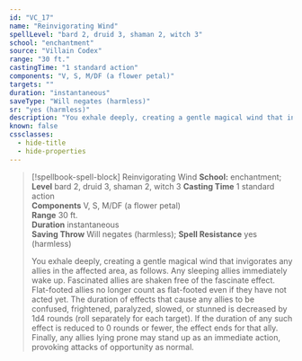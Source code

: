 ```yaml
---
id: "VC_17"
name: "Reinvigorating Wind"
spellLevel: "bard 2, druid 3, shaman 2, witch 3"
school: "enchantment"
source: "Villain Codex"
range: "30 ft."
castingTime: "1 standard action"
components: "V, S, M/DF (a flower petal)"
targets: ""
duration: "instantaneous"
saveType: "Will negates (harmless)"
sr: "yes (harmless)"
description: "You exhale deeply, creating a gentle magical wind that invigorates any allies in the affected area, as follows. Any sleeping allies immediately wake up. Fascinated allies are shaken free of the fascinate effect. Flat-footed allies no longer count as flat-footed even if they have not acted yet. The duration of effects that cause any allies to be confused, frightened, paralyzed, slowed, or stunned is decreased by 1d4 rounds (roll separately for each target). If the duration of any such effect is reduced to 0 rounds or fewer, the effect ends for that ally. Finally, any allies lying prone may stand up as an immediate action, provoking attacks of opportunity as normal."
known: false
cssclasses:
  - hide-title
  - hide-properties
---
```


> [!spellbook-spell-block] Reinvigorating Wind
> **School:** enchantment; **Level** bard 2, druid 3, shaman 2, witch 3
> **Casting Time** 1 standard action  
> **Components** V, S, M/DF (a flower petal)  
> **Range** 30 ft.  
> **Duration** instantaneous  
> **Saving Throw** Will negates (harmless); **Spell Resistance** yes (harmless)
> 
> You exhale deeply, creating a gentle magical wind that invigorates any allies in the affected area, as follows. Any sleeping allies immediately wake up. Fascinated allies are shaken free of the fascinate effect. Flat-footed allies no longer count as flat-footed even if they have not acted yet. The duration of effects that cause any allies to be confused, frightened, paralyzed, slowed, or stunned is decreased by 1d4 rounds (roll separately for each target). If the duration of any such effect is reduced to 0 rounds or fewer, the effect ends for that ally. Finally, any allies lying prone may stand up as an immediate action, provoking attacks of opportunity as normal.